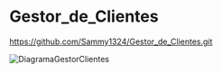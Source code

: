 # Gestor_de_Clientes
https://github.com/Sammy1324/Gestor_de_Clientes.git

![DiagramaGestorClientes](https://github.com/user-attachments/assets/59fd66a5-23cc-434c-bdea-2148c6ec7142)
